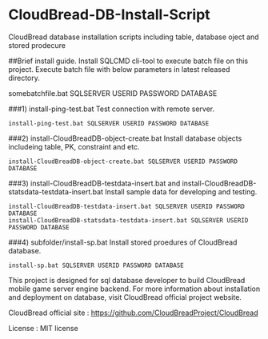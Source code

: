 # CloudBread-DB-Install-Script
CloudBread database installation scripts including table, database oject and stored prodecure

##Brief install guide.
Install SQLCMD cli-tool to execute batch file on this project.
Execute batch file with below parameters in latest released directory.

somebatchfile.bat SQLSERVER USERID PASSWORD DATABASE

###1) install-ping-test.bat
Test connection with remote server.

```
install-ping-test.bat SQLSERVER USERID PASSWORD DATABASE
```

###2) install-CloudBreadDB-object-create.bat
Install database objects includeing table, PK, constraint and etc.

```
install-CloudBreadDB-object-create.bat SQLSERVER USERID PASSWORD DATABASE
```

###3) install-CloudBreadDB-testdata-insert.bat and install-CloudBreadDB-statsdata-testdata-insert.bat
Install sample data for developing and testing.

```
install-CloudBreadDB-testdata-insert.bat SQLSERVER USERID PASSWORD DATABASE
install-CloudBreadDB-statsdata-testdata-insert.bat SQLSERVER USERID PASSWORD DATABASE
```

###4) subfolder/install-sp.bat
Install stored proedures of CloudBread database.

```
install-sp.bat SQLSERVER USERID PASSWORD DATABASE
```

This project is designed for sql database developer to build CloudBread mobile game server engine backend. For more information about installation and deployment on database, visit CloudBread official project website.

CloudBread official site : https://github.com/CloudBreadProject/CloudBread

License : MIT license
